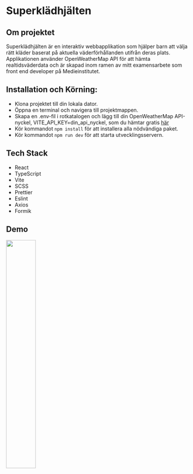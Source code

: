 # Superklädhjälten

## Om projektet

Superklädhjälten är en interaktiv webbapplikation som hjälper barn att välja rätt kläder baserat på aktuella väderförhållanden utifrån deras plats. Applikationen använder OpenWeatherMap API för att hämta realtidsväderdata och är skapad inom ramen av mitt examensarbete som front end developer på Medieinstitutet.


## Installation och Körning:
 
- Klona projektet till din lokala dator.
- Öppna en terminal och navigera till projektmappen.
- Skapa en .env-fil i rotkatalogen och lägg till din OpenWeatherMap API-nyckel, VITE_API_KEY=din_api_nyckel, som du hämtar gratis [här](https://openweathermap.org/api) 
- Kör kommandot <code>npm install</code> för att installera alla nödvändiga paket.
- Kör kommandot <code>npm run dev</code> för att starta utvecklingsservern. 


## Tech Stack

- React
- TypeScript
- Vite
- SCSS
- Prettier
- Eslint
- Axios
- Formik

## Demo
<img src="/public/img/mobile.gif" width="40%">


